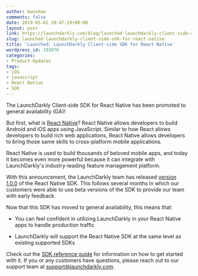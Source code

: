 ```yaml
---
author: bwoskow
comments: false
date: 2019-05-02 20:47:29+00:00
layout: post
link: https://launchdarkly.com/blog/launched-launchdarkly-client-side-sdk-for-react-native/
slug: launched-launchdarkly-client-side-sdk-for-react-native
title: 'Launched: LaunchDarkly Client-side SDK for React Native'
wordpress_id: 193876
categories:
- Product Updates
tags:
- iOS
- javascript
- React Native
- SDK
---
```


The LaunchDarkly Client-side SDK for React Native has been promoted to general availability (GA)!

But first, what is [React Native](https://facebook.github.io/react-native/)? React Native allows developers to build Android and iOS apps using JavaScript. Similar to how React allows developers to build rich web applications, React Native allows developers to bring those same skills to cross-platform mobile applications.

React Native is used to build thousands of beloved mobile apps, and today it becomes even more powerful because it can integrate with LaunchDarkly's industry-leading feature management platform.

With this announcement, the LaunchDarkly team has released [version 1.0.0](https://github.com/launchdarkly/react-native-client/releases/tag/1.0.0) of the React Native SDK. This follows several months in which our customers were able to use beta versions of the SDK to provide our team with early feedback.

Now that this SDK has moved to general availability, this means that:



 	
  * You can feel confident in utilizing LaunchDarkly in your React Native apps to handle production traffic

 	
  * LaunchDarkly will support the React Native SDK at the same level as existing supported SDKs


Check out the [SDK reference guide](https://docs.launchdarkly.com/docs/react-native-sdk-reference) for information on how to get started with it. If you or any customers have questions, please reach out to our support team at [support@launchdarkly.com](mailto:support@launchdarkly.com).
